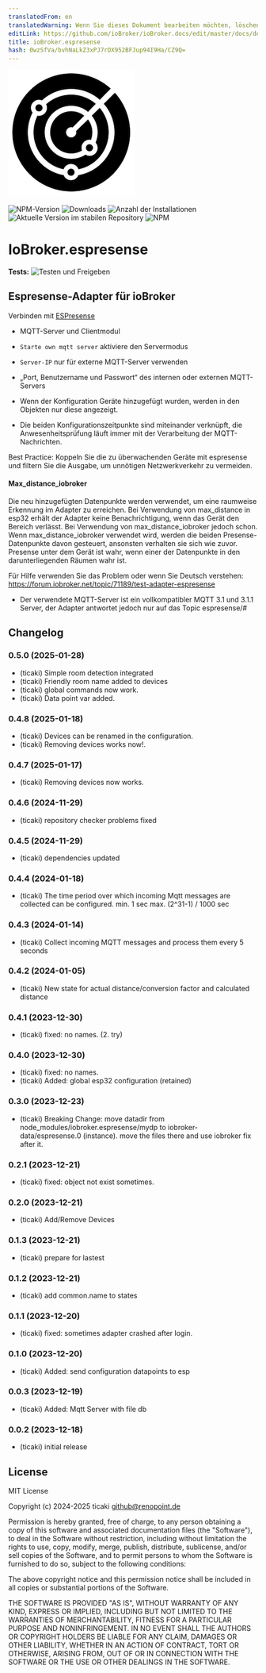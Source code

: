 ```yaml
---
translatedFrom: en
translatedWarning: Wenn Sie dieses Dokument bearbeiten möchten, löschen Sie bitte das Feld "translationsFrom". Andernfalls wird dieses Dokument automatisch erneut übersetzt
editLink: https://github.com/ioBroker/ioBroker.docs/edit/master/docs/de/adapterref/iobroker.espresense/README.md
title: ioBroker.espresense
hash: 0wzSfVa/bvhNaLkZ3xPJ7rDX952BFJup94I9Ha/CZ9Q=
---
```

![Logo](../../../en/adapterref/iobroker.espresense/admin/espresense.png)

![NPM-Version](https://img.shields.io/npm/v/iobroker.espresense.svg)
![Downloads](https://img.shields.io/npm/dm/iobroker.espresense.svg)
![Anzahl der Installationen](https://iobroker.live/badges/espresense-installed.svg)
![Aktuelle Version im stabilen Repository](https://iobroker.live/badges/espresense-stable.svg)
![NPM](https://nodei.co/npm/iobroker.espresense.png?downloads=true)

# IoBroker.espresense
**Tests:** ![Testen und Freigeben](https://github.com/ticaki/ioBroker.espresense/workflows/Test%20and%20Release/badge.svg)

## Espresense-Adapter für ioBroker
Verbinden mit [ESPresense](https://espresense.com)

- MQTT-Server und Clientmodul
- `Starte own mqtt server` aktiviere den Servermodus
- `Server-IP` nur für externe MQTT-Server verwenden
- „Port, Benutzername und Passwort“ des internen oder externen MQTT-Servers

- Wenn der Konfiguration Geräte hinzugefügt wurden, werden in den Objekten nur diese angezeigt.
- Die beiden Konfigurationszeitpunkte sind miteinander verknüpft, die Anwesenheitsprüfung läuft immer mit der Verarbeitung der MQTT-Nachrichten.

Best Practice: Koppeln Sie die zu überwachenden Geräte mit espresense und filtern Sie die Ausgabe, um unnötigen Netzwerkverkehr zu vermeiden.

#### Max_distance_iobroker
Die neu hinzugefügten Datenpunkte werden verwendet, um eine raumweise Erkennung im Adapter zu erreichen. Bei Verwendung von max_distance in esp32 erhält der Adapter keine Benachrichtigung, wenn das Gerät den Bereich verlässt. Bei Verwendung von max_distance_iobroker jedoch schon.
Wenn max_distance_iobroker verwendet wird, werden die beiden Presense-Datenpunkte davon gesteuert, ansonsten verhalten sie sich wie zuvor.
Presense unter dem Gerät ist wahr, wenn einer der Datenpunkte in den darunterliegenden Räumen wahr ist.

Für Hilfe verwenden Sie das Problem oder wenn Sie Deutsch verstehen: https://forum.iobroker.net/topic/71189/test-adapter-espresense

* Der verwendete MQTT-Server ist ein vollkompatibler MQTT 3.1 und 3.1.1 Server, der Adapter antwortet jedoch nur auf das Topic espresense/#

## Changelog
<!--
    Placeholder for the next version (at the beginning of the line):
    ### **WORK IN PROGRESS**
-->
### 0.5.0 (2025-01-28)
* (ticaki) Simple room detection integrated
* (ticaki) Friendly room name added to devices
* (ticaki) global commands now work.
* (ticaki) Data point var added.

### 0.4.8 (2025-01-18)
* (ticaki) Devices can be renamed in the configuration.
* (ticaki) Removing devices works now!.

### 0.4.7 (2025-01-17)
* (ticaki) Removing devices now works.

### 0.4.6 (2024-11-29)
* (ticaki) repository checker problems fixed

### 0.4.5 (2024-11-29)
* (ticaki) dependencies updated

### 0.4.4 (2024-01-18)
* (ticaki) The time period over which incoming Mqtt messages are collected can be configured. min. 1 sec max. (2^31-1) / 1000 sec

### 0.4.3 (2024-01-14)
* (ticaki) Collect incoming MQTT messages and process them every 5 seconds

### 0.4.2 (2024-01-05)
* (ticaki) New state for actual distance/conversion factor and calculated distance

### 0.4.1 (2023-12-30)
* (ticaki) fixed: no names. (2. try)

### 0.4.0 (2023-12-30)
* (ticaki) fixed: no names.
* (ticaki) Added: global esp32 configuration (retained)

### 0.3.0 (2023-12-23)
* (ticaki) Breaking Change: move datadir from node_modules/iobroker.espresense/mydp to iobroker-data/espresense.0 (instance). move the files there and use iobroker fix after it.

### 0.2.1 (2023-12-21)
* (ticaki) fixed: object not exist sometimes.

### 0.2.0 (2023-12-21)
* (ticaki) Add/Remove Devices

### 0.1.3 (2023-12-21)
* (ticaki) prepare for lastest

### 0.1.2 (2023-12-21)
* (ticaki) add common.name to states

### 0.1.1 (2023-12-20)
* (ticaki) fixed: sometimes adapter crashed after login.

### 0.1.0 (2023-12-20)
* (ticaki) Added: send configuration datapoints to esp

### 0.0.3 (2023-12-19)
* (ticaki) Added: Mqtt Server with file db

### 0.0.2 (2023-12-18)
* (ticaki) initial release

## License
MIT License

Copyright (c) 2024-2025 ticaki <github@renopoint.de>

Permission is hereby granted, free of charge, to any person obtaining a copy
of this software and associated documentation files (the "Software"), to deal
in the Software without restriction, including without limitation the rights
to use, copy, modify, merge, publish, distribute, sublicense, and/or sell
copies of the Software, and to permit persons to whom the Software is
furnished to do so, subject to the following conditions:

The above copyright notice and this permission notice shall be included in all
copies or substantial portions of the Software.

THE SOFTWARE IS PROVIDED "AS IS", WITHOUT WARRANTY OF ANY KIND, EXPRESS OR
IMPLIED, INCLUDING BUT NOT LIMITED TO THE WARRANTIES OF MERCHANTABILITY,
FITNESS FOR A PARTICULAR PURPOSE AND NONINFRINGEMENT. IN NO EVENT SHALL THE
AUTHORS OR COPYRIGHT HOLDERS BE LIABLE FOR ANY CLAIM, DAMAGES OR OTHER
LIABILITY, WHETHER IN AN ACTION OF CONTRACT, TORT OR OTHERWISE, ARISING FROM,
OUT OF OR IN CONNECTION WITH THE SOFTWARE OR THE USE OR OTHER DEALINGS IN THE
SOFTWARE.